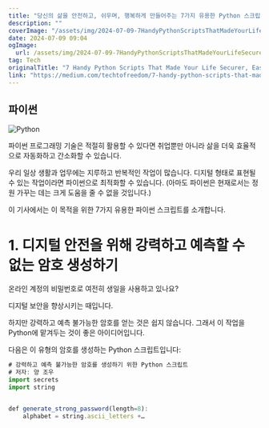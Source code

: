 ```yaml
---
title: "당신의 삶을 안전하고, 쉬우며, 행복하게 만들어주는 7가지 유용한 Python 스크립트"
description: ""
coverImage: "/assets/img/2024-07-09-7HandyPythonScriptsThatMadeYourLifeSecurerEasierandHappier_0.png"
date: 2024-07-09 09:04
ogImage:
  url: /assets/img/2024-07-09-7HandyPythonScriptsThatMadeYourLifeSecurerEasierandHappier_0.png
tag: Tech
originalTitle: "7 Handy Python Scripts That Made Your Life Securer, Easier, and Happier"
link: "https://medium.com/techtofreedom/7-handy-python-scripts-that-made-your-life-securer-easier-and-happier-6ab1cd1e4c86"
---
```


## 파이썬

![Python](/assets/img/2024-07-09-7HandyPythonScriptsThatMadeYourLifeSecurerEasierandHappier_0.png)

파이썬 프로그래밍 기술은 적절히 활용할 수 있다면 취업뿐만 아니라 삶을 더욱 효율적으로 자동화하고 간소화할 수 있습니다.

우리 일상 생활과 업무에는 지루하고 반복적인 작업이 많습니다. 디지털 형태로 표현될 수 있는 작업이라면 파이썬으로 최적화할 수 있습니다. (아마도 파이썬은 현재로서는 정원 가꾸는 데는 크게 도움을 줄 수 없을 것입니다.)

<div class="content-ad"></div>

이 기사에서는 이 목적을 위한 7가지 유용한 파이썬 스크립트를 소개합니다.

# 1. 디지털 안전을 위해 강력하고 예측할 수 없는 암호 생성하기

온라인 계정의 비밀번호로 여전히 생일을 사용하고 있나요?

디지털 보안을 향상시키는 때입니다.

<div class="content-ad"></div>

하지만 강력하고 예측 불가능한 암호를 얻는 것은 쉽지 않습니다. 그래서 이 작업을 Python에 맡겨두는 것이 좋은 아이디어입니다.

다음은 이 유형의 암호를 생성하는 Python 스크립트입니다:

```js
# 강력하고 예측 불가능한 암호를 생성하기 위한 Python 스크립트
# 저자: 양 조우
import secrets
import string


def generate_strong_password(length=8):
    alphabet = string.ascii_letters +…
```
